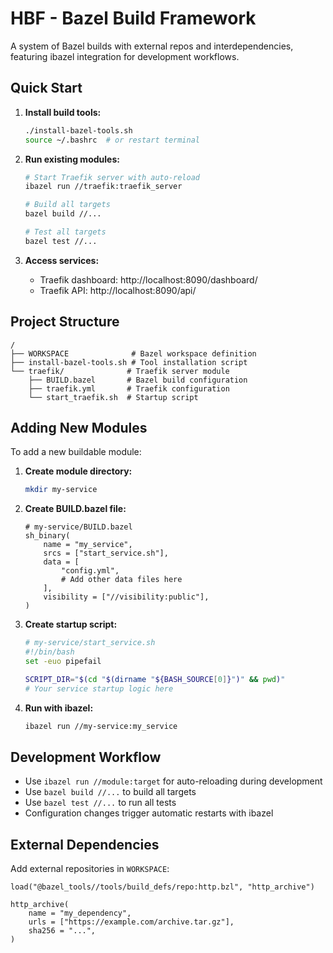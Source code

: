 # HBF - Bazel Build Framework

A system of Bazel builds with external repos and interdependencies, featuring ibazel integration for development workflows.

## Quick Start

1. **Install build tools:**
   ```bash
   ./install-bazel-tools.sh
   source ~/.bashrc  # or restart terminal
   ```

2. **Run existing modules:**
   ```bash
   # Start Traefik server with auto-reload
   ibazel run //traefik:traefik_server
   
   # Build all targets
   bazel build //...
   
   # Test all targets
   bazel test //...
   ```

3. **Access services:**
   - Traefik dashboard: http://localhost:8090/dashboard/
   - Traefik API: http://localhost:8090/api/

## Project Structure

```
/
├── WORKSPACE              # Bazel workspace definition
├── install-bazel-tools.sh # Tool installation script
└── traefik/              # Traefik server module
    ├── BUILD.bazel       # Bazel build configuration
    ├── traefik.yml       # Traefik configuration
    └── start_traefik.sh  # Startup script
```

## Adding New Modules

To add a new buildable module:

1. **Create module directory:**
   ```bash
   mkdir my-service
   ```

2. **Create BUILD.bazel file:**
   ```bazel
   # my-service/BUILD.bazel
   sh_binary(
       name = "my_service",
       srcs = ["start_service.sh"],
       data = [
           "config.yml",
           # Add other data files here
       ],
       visibility = ["//visibility:public"],
   )
   ```

3. **Create startup script:**
   ```bash
   # my-service/start_service.sh
   #!/bin/bash
   set -euo pipefail
   
   SCRIPT_DIR="$(cd "$(dirname "${BASH_SOURCE[0]}")" && pwd)"
   # Your service startup logic here
   ```

4. **Run with ibazel:**
   ```bash
   ibazel run //my-service:my_service
   ```

## Development Workflow

- Use `ibazel run //module:target` for auto-reloading during development
- Use `bazel build //...` to build all targets
- Use `bazel test //...` to run all tests
- Configuration changes trigger automatic restarts with ibazel

## External Dependencies

Add external repositories in `WORKSPACE`:
```bazel
load("@bazel_tools//tools/build_defs/repo:http.bzl", "http_archive")

http_archive(
    name = "my_dependency",
    urls = ["https://example.com/archive.tar.gz"],
    sha256 = "...",
)
``` 